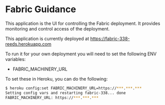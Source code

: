 Fabric Guidance
==========================

This application is the UI for controlling the Fabric deployment.  It provides monitoring and control access of the deployment.

This application is currently deployed at https://fabric-338-reeds.herokuapp.com

To run it for your own deployment you will need to set the following ENV variables:
* FABRIC_MACHINERY_URL

To set these in Heroku, you can do the following:

```bash
$ heroku config:set FABRIC_MACHINERY_URL=https://***.***.***
Setting config vars and restarting fabric-338... done
FABRIC_MACHINERY_URL: https://***.***.***
```